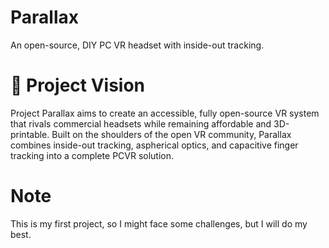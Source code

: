 # Parallax
An open-source, DIY PC VR headset with inside-out tracking.

# 🎯 Project Vision
Project Parallax aims to create an accessible, fully open-source VR system that rivals commercial headsets while remaining affordable and 3D-printable. Built on the shoulders of the open VR community, Parallax combines inside-out tracking, aspherical optics, and capacitive finger tracking into a complete PCVR solution.

# Note
This is my first project, so I might face some challenges, but I will do my best.
